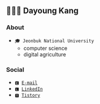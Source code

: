 ## 👩🏻‍💻 Dayoung Kang
### About
- <code>🎓 Jeonbuk National University</code>
  - computer science
  - digital agriculture

### Social
- <code>🅴 [E-mail](mailto:kallzero1008@jbnu.ac.kr)</code>
- <code>🅻 [LinkedIn](https://www.linkedin.com/in/riverallzero/)</code>
- <code>🆃 [Tistory](https://riverallzero.tistory.com/)</code>
